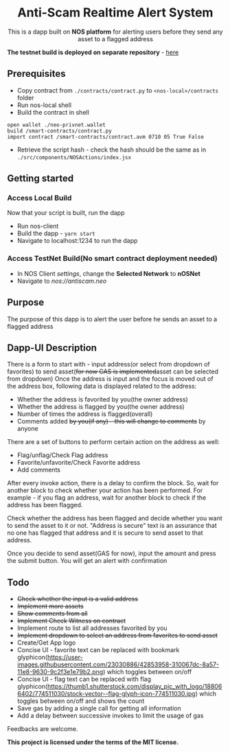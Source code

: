 <h1 align="center">Anti-Scam Realtime Alert System</h1>

<p align="center">
  This is a dapp built on <strong>NOS platform</strong> for alerting users before they send any asset to a flagged address
</p>


**The testnet build is deployed on separate repository** - [here](https://github.com/shashank-ezdiagno/nos-antiscam-prod)

## Prerequisites
* Copy contract from `./contracts/contract.py` to `<nos-local>/contracts` folder
* Run nos-local shell
* Build the contract in shell
```
open wallet ./neo-privnet.wallet
build /smart-contracts/contract.py
import contract /smart-contracts/contract.avm 0710 05 True False
```
* Retrieve the script hash - check the hash should be the same as in `./src/components/NOSActions/index.jsx`

## Getting started
### Access Local Build
Now that your script is built, run the dapp
* Run nos-client
* Build the dapp - `yarn start`
* Navigate to localhost:1234 to run the dapp

### Access TestNet Build(No smart contract deployment needed)
* In NOS Client _settings_, change the **Selected Network** to **nOSNet**
* Navigate to _nos://antiscam.neo_


## Purpose
The purpose of this dapp is to alert the user before he sends an asset to a flagged address

## Dapp-UI Description
There is a form to start with - input address(or select from dropdown of favorites) to send asset(~~for now GAS is implemented~~asset can be selected from dropdown)
Once the address is input and the focus is moved out of the address box,
following data is displayed related to the address:

* Whether the address is favorited by you(the owner address)
* Whether the address is flagged by you(the owner address)
* Number of times the address is flagged(overall)
* Comments added ~~by you(if any) - this will change to comments~~ by anyone

There are a set of buttons to perform certain action on the address as well:

* Flag/unflag/Check Flag address
* Favorite/unfavorite/Check Favorite address
* Add comments

After every invoke action, there is a delay to confirm the block. So, wait for another
block to check whether your action has been performed.
For example - if you flag an address, wait for another block to check if the address
has been flagged.

Check whether the address has been flagged and decide whether you want to send the
asset to it or not. "Address is secure" text is an assurance that no one has flagged that address
and it is secure to send asset to that address.

Once you decide to send asset(GAS for now), input the amount and press the submit button.
You will get an alert with confirmation

## Todo
* ~~Check whether the input is a valid address~~
* ~~Implement more assets~~
* ~~Show comments from all~~
* ~~Implement Check Witness on contract~~
* Implement route to list all addresses favorited by you
* ~~Implement dropdown to select an address from favorites to send asset~~
* Create/Get App logo
* Concise UI - favorite text can be replaced with bookmark glyphicon(https://user-images.githubusercontent.com/23030886/42853958-310067dc-8a57-11e8-9630-9c2f3e1e79b2.png) which toggles between on/off
* Concise UI - flag text can be replaced with flag glyphicon(https://thumb1.shutterstock.com/display_pic_with_logo/188066402/774511030/stock-vector--flag-glyph-icon-774511030.jpg) which toggles between on/off and shows the count
* Save gas by adding a single call for getting all information
* Add a delay between successive invokes to limit the usage of gas

Feedbacks are welcome.

<strong>This project is licensed under the terms of the MIT license.</strong>
